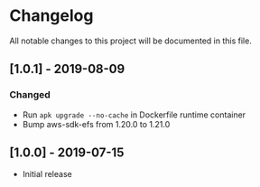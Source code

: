 # Changelog
All notable changes to this project will be documented in this file.

## [1.0.1] - 2019-08-09
### Changed
- Run `apk upgrade --no-cache` in Dockerfile runtime container
- Bump aws-sdk-efs from 1.20.0 to 1.21.0

## [1.0.0] - 2019-07-15
- Initial release
